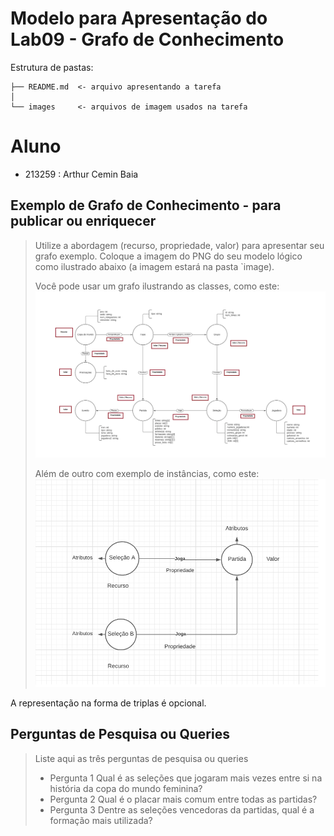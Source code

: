 # Modelo para Apresentação do Lab09 - Grafo de Conhecimento

Estrutura de pastas:

~~~
├── README.md  <- arquivo apresentando a tarefa
│
└── images     <- arquivos de imagem usados na tarefa
~~~

# Aluno
* 213259 : Arthur Cemin Baia

## Exemplo de Grafo de Conhecimento - para publicar ou enriquecer
> Utilize a abordagem (recurso, propriedade, valor) para apresentar seu grafo exemplo.
> Coloque a imagem do PNG do seu modelo lógico como ilustrado abaixo (a imagem estará na pasta `image).
>
> Você pode usar um grafo ilustrando as classes, como este:
> ![Modelo Lógico de Grafos](images/grafo-conhecimento-classes.png)
>
> Além de outro com exemplo de instâncias, como este:
> ![Modelo Lógico de Grafos](images/grafo-conhecimento-exemplo.png)

A representação na forma de triplas é opcional.

## Perguntas de Pesquisa ou Queries

> Liste aqui as três perguntas de pesquisa ou queries
> * Pergunta 1
Qual é as seleções que jogaram mais vezes entre si na história da copa do mundo feminina?
> * Pergunta 2
Qual é o placar mais comum entre todas as partidas?
> * Pergunta 3
Dentre as seleções vencedoras da partidas, qual é a formação mais utilizada?